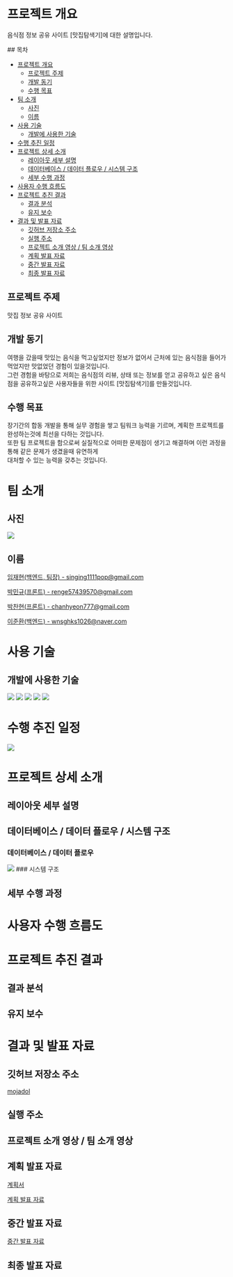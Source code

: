 # 프로젝트 개요

<p>음식점 정보 공유 사이트 [맛집탐색기]에 대한 설명입니다.</p>
## 목차 

* <a href="#프로젝트-개요">프로젝트 개요</a>
  - <a href="#프로젝트-주제">프로젝트 주제</a>
  - <a href="#개발-동기">개발 동기</a>
  - <a href="#수행-목표">수행 목표</a>
* <a href="#팀-소개">팀 소개</a>
  - <a href="#사진">사진</a>
  - <a href="#이름">이름</a>
* <a href="#사용-기술">사용 기술</a>
  - <a href="#개발에-사용한-기술">개발에 사용한 기술</a>
* <a href="#수행-추진-일정">수행 추진 일정</a>
* <a href="#프로젝트-상세-소개">프로젝트 상세 소개</a>
  - <a href="#레이아웃-세부-설명">레이아웃 세부 설명</a>
  - <a href="#데이터베이스--데이터-플로우--시스템-구조">데이터베이스 / 데이터 플로우 / 시스템 구조</a>
  - <a href="#세부-수행-과정">세부 수행 과정</a>
* <a href="#사용자-수행-흐름도">사용자 수행 흐름도</a>
* <a href="#프로젝트-추진-결과">프로젝트 추진 결과</a>
  - <a href="#결과-분석">결과 분석</a>
  - <a href="#유지-보수">유지 보수</a>
* <a href="#결과-및-발표-자료">결과 및 발표 자료</a>
  - <a href="#깃허브-저장소-주소">깃허브 저장소 주소</a>
  - <a href="#실행-주소">실행 주소</a>
  - <a href="#프로젝트-소개-영상--팀-소개-영상">프로젝트 소개 영상 / 팀 소개 영상</a>
  - <a href="#계획-발표-자료">계획 발표 자료</a>
  - <a href="#중간-발표-자료">중간 발표 자료</a>
  - <a href="#최종-발표-자료">최종 발표 자료</a>

## 프로젝트 주제
<p>맛집 정보 공유 사이트</p>

## 개발 동기
<p>여행을 갔을때 맛있는 음식을 먹고싶었지만 정보가 없어서 근처에 있는 음식점을 들어가 먹었지만 맛없었던 경험이 있을것입니다.<br /> 그런 경험을 바탕으로 저희는 음식점의 리뷰, 상태 또는 정보를 얻고 공유하고 싶은 음식점을 공유하고싶은 사용자들을 위한 사이트 [맛집탐색기]를 만들것입니다.</p>

## 수행 목표
<p>

장기간의 합동 개발을 통해 실무 경험을 쌓고 팀워크 능력을 기르며, 계획한 프로젝트를 완성하는것에 최선을 다하는 것입니다.<br />
또한 팀 프로젝트을 함으로써 실질적으로 어떠한 문제점이 생기고 해결하며 이런 과정을 통해 같은 문제가 생겼을때 유연하게<br /> 대처할 수 있는 능력을 갖추는 것입니다.
</p>


# 팀 소개

## 사진
<img src="ReadMe/팀원_사진.png">

## 이름
<p><a href="https://github.com/reproduce0529">임재현(백엔드, 팀장) - singing1111pop@gmail.com<a/></p>
<p><a href="https://github.com/mingyu9570">박민규(프론트) - renge57439570@gmail.com<a/></p>
<p><a href="https://github.com/hanavi999">박찬현(프론트) - chanhyeon777@gmail.com<a/></p>
<p><a href="https://github.com/shell-by">이준환(백엔드) - wnsghks1026@naver.com<a/></p>

# 사용 기술

## 개발에 사용한 기술

<a href="#"><img src="https://img.shields.io/badge/HTML5-E34F26?style=flat-square&logo=html5&logoColor=white"/></a>
<a href="#"><img src="https://img.shields.io/badge/CSS3-1572B6?style=flat-square&logo=css&logoColor=white"/></a>
<a href="#"><img src="https://img.shields.io/badge/JavaScript-F7DF1E?style=flat-square&logo=javascript&logoColor=black"/></a>
<a href="#"><img src="https://img.shields.io/badge/Laravel-FF2D20?style=flat-square&logo=laravel&logoColor=white"/></a>
<a href="#"><img src="https://img.shields.io/badge/PHP-777BB4?style=flat-square&logo=php&logoColor=white"/></a>

# 수행 추진 일정
<img src="ReadMe/수행_추진_일정.png">

# 프로젝트 상세 소개
  
## 레이아웃 세부 설명
  
## 데이터베이스 / 데이터 플로우 / 시스템 구조
  ### 데이터베이스 / 데이터 플로우
  <img src="ReadMe/데이터베이스_ERD.png">
  ### 시스템 구조
  
## 세부 수행 과정
  
# 사용자 수행 흐름도
  
# 프로젝트 추진 결과
  
## 결과 분석
  
## 유지 보수
  
# 결과 및 발표 자료
  
## 깃허브 저장소 주소
<a href="https://github.com/GBSWmojaDol/mojaDol">mojadol</a> 

## 실행 주소
  
## 프로젝트 소개 영상 / 팀 소개 영상
  
## 계획 발표 자료
<p><a href="https://github.com/GBSWmojaDol/mojaDol/blob/master/ReadMe/2022%ED%95%99%EB%85%84%EB%8F%84%20%EA%B2%BD%EB%B6%81%EC%86%8C%ED%94%84%ED%8A%B8%EC%9B%A8%EC%96%B4%EA%B3%A0%20%EC%BA%A1%EC%8A%A4%ED%86%A4%ED%94%84%EB%A1%9C%EC%A0%9D%ED%8A%B8%20%EC%88%98%EC%A0%95%EA%B3%84%ED%9A%8D%EC%84%9C(%EB%AA%A8%EC%9E%90%EB%91%98).hwp">계획서</a></p>
<p><a href="https://github.com/GBSWmojaDol/mojaDol/blob/master/ReadMe/%EA%B3%84%ED%9A%8D%20%EB%B0%9C%ED%91%9C%20%EC%9E%90%EB%A3%8C.pptx">계획 발표 자료</a></p>
  
## 중간 발표 자료
<p><a href="https://github.com/GBSWmojaDol/mojaDol/blob/master/ReadMe/%EC%A4%91%EA%B0%84%20%EB%B0%9C%ED%91%9C%20%EC%9E%90%EB%A3%8C.pptx">중간 발표 자료</a></p>
  
## 최종 발표 자료
